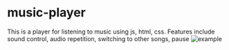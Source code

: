 # music-player
This is a player for listening to music using js, html, css. Features include sound control, audio repetition, switching to other songs, pause
![example](https://user-images.githubusercontent.com/74094635/115406076-824cd700-a1f7-11eb-84d7-01d36aec5e57.jpg)
